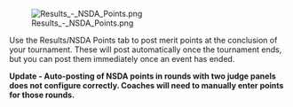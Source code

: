 <figure>
<img src="Results_-_NSDA_Points.png"
title="Results_-_NSDA_Points.png" />
<figcaption>Results_-_NSDA_Points.png</figcaption>
</figure>

Use the Results/NSDA Points tab to post merit points at the conclusion
of your tournament. These will post automatically once the tournament
ends, but you can post them immediately once an event has ended.

**Update - Auto-posting of NSDA points in rounds with two judge panels
does not configure correctly. Coaches will need to manually enter points
for those rounds.**